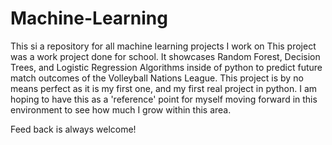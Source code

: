 # Machine-Learning
This si a repository for all machine learning projects I work on
This project was a work project done for school. It showcases Random Forest, Decision Trees, and Logistic Regression Algorithms inside of python to predict future match outcomes of the Volleyball Nations League. This project is by no means perfect as it is my first one, and my first real project in python. I am hoping to have this as a 'reference' point for myself moving forward in this environment to see how much I grow within this area.

Feed back is always welcome!
